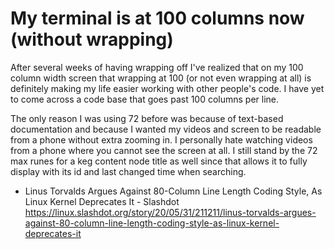 # My terminal is at 100 columns now (without wrapping)

After several weeks of having wrapping off I've realized that on my 100 column width screen that wrapping at 100 (or not even wrapping at all) is definitely making my life easier working with other people's code. I have yet to come across a code base that goes past 100 columns per line.

The only reason I was using 72 before was because of text-based documentation and because I wanted my videos and screen to be readable from a phone without extra zooming in. I personally hate watching videos from a phone where you cannot see the screen at all. I still stand by the 72 max runes for a keg content node title as well since that allows it to fully display with its id and last changed time when searching.

* Linus Torvalds Argues Against 80-Column Line Length Coding Style, As Linux Kernel Deprecates It - Slashdot  
  <https://linux.slashdot.org/story/20/05/31/211211/linus-torvalds-argues-against-80-column-line-length-coding-style-as-linux-kernel-deprecates-it>
